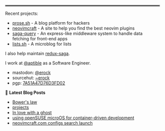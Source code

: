 <hr style="border:2px solid gray"> </hr>

Recent projects:

- [prose.sh](https://prose.sh) - A blog platform for hackers
- [neovimcraft](https://neovimcraft.com) - A site to help you find the best
  neovim plugins
- [saga-query](https://github.com/redux-saga/saga-query) - An express-like
  middleware system to handle data fetching for front-end apps
- [lists.sh](https://lists.sh) - A microblog for lists

I also help maintain [redux-saga](https://github.com/redux-saga).

I work at [@aptible](https://aptible.com) as a Software Engineer.

- mastodon: [@erock](https://fosstodon.org/@erock)
- sourcehut: [~erock](https://git.sr.ht/~erock)
- pgp: [7A51A47D76D3FD02](https://erock.io/publickey.txt)

📕 **Latest Blog Posts**

<!-- BLOG-POST-LIST:START -->
- [Bower&#39;s law](https://bower.sh/bowers-law)
- [projects](https://bower.sh/projects)
- [In love with a ghost](https://bower.sh/in-love-with-a-ghost)
- [using openSUSE microOS for container-driven development](https://bower.sh/opensuse-microos-container-dev)
- [neovimcraft.com configs search launch](https://bower.sh/neovimcraft-configs-search)
<!-- BLOG-POST-LIST:END -->
